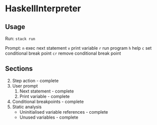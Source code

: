 # HaskellInterpreter

## Usage
Run: `stack run`

Prompt:
`n` exec next statement
`v` print variable
`r` run program
`h` help
`c` set conditional break point
`cr` remove conditional break point

## Sections

2. Step action - complete
3. User prompt
    1. Next statement - complete
    2. Print variable - complete
4. Conditional breakpoints - complete
5. Static analysis
    * Uninitialised variable references - complete
    * Unused variables - complete

